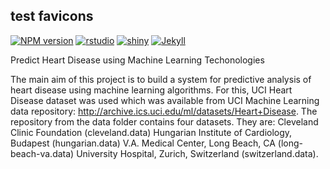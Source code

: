 
## test favicons
[![NPM version](https://img.shields.io/npm/v/favicons.svg)](https://www.npmjs.org/package/favicons)
[![rstudio](https://travis-ci.org/itgalaxy/favicons.svg?branch=master)](https://travis-ci.org/itgalaxy/favicons)
[![shiny](https://coveralls.io/repos/github/itgalaxy/favicons/badge.svg?branch=master)](https://coveralls.io/github/itgalaxy/favicons?branch=master)
[![Jekyll](https://david-dm.org/itgalaxy/favicons/status.svg)](https://david-dm.org/itgalaxy/favicons)


Predict Heart Disease using Machine Learning Techonologies 

The main aim of this project is to build a system for predictive analysis of heart disease using machine learning algorithms. For this, UCI Heart Disease dataset was used which was available from UCI Machine Learning data repository: http://archive.ics.uci.edu/ml/datasets/Heart+Disease. The repository from the data folder contains four datasets. They are:
Cleveland Clinic Foundation (cleveland.data)
Hungarian Institute of Cardiology, Budapest (hungarian.data)
V.A. Medical Center, Long Beach, CA (long-beach-va.data)
University Hospital, Zurich, Switzerland (switzerland.data).
